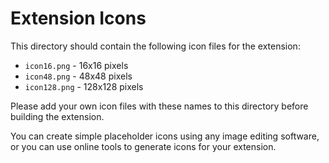 # Extension Icons

This directory should contain the following icon files for the extension:

- `icon16.png` - 16x16 pixels
- `icon48.png` - 48x48 pixels
- `icon128.png` - 128x128 pixels

Please add your own icon files with these names to this directory before building the extension.

You can create simple placeholder icons using any image editing software, or you can use online tools to generate icons for your extension.